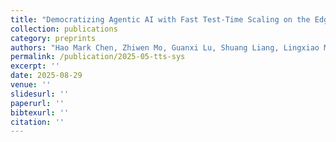 ```yaml
---
title: "Democratizing Agentic AI with Fast Test-Time Scaling on the Edge"
collection: publications
category: preprints
authors: "Hao Mark Chen, Zhiwen Mo, Guanxi Lu, Shuang Liang, Lingxiao Ma, Wayne Luk, Hongxiang Fan"
permalink: /publication/2025-05-tts-sys
excerpt: ''
date: 2025-08-29
venue: ''
slidesurl: ''
paperurl: ''
bibtexurl: ''
citation: ''
---
```


<!-- The contents above will be part of a list of publications, if the user clicks the link for the publication than the contents of section will be rendered as a full page, allowing you to provide more information about the paper for the reader. When publications are displayed as a single page, the contents of the above "citation" field will automatically be included below this section in a smaller font. -->
